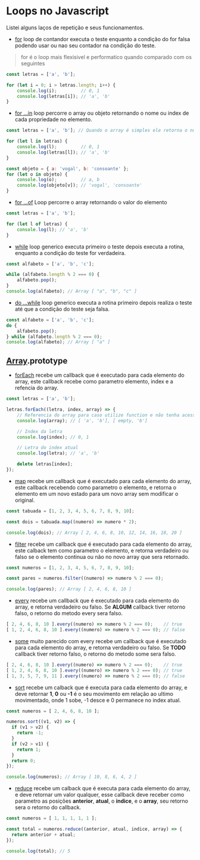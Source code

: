 # Loops no Javascript

Listei alguns laços de repetição e seus funcionamentos.

- [for](http://www.ecma-international.org/ecma-262/5.1/#sec-12.6.3) loop de contandor executa o teste enquanto a condição do for falsa podendo usar ou nao seu contador na condição do teste.

> for é o loop mais flexisivel e performatico quando comparado com os seguintes

```javascript
const letras = ['a', 'b'];

for (let i = 0; i > letras.length; i++) {
    console.log(i);         // 0, 1
    console.log(letras[i]); // 'a', 'b'
}
```

- [for ...in](https://www.ecma-international.org/ecma-262/6.0/#sec-for-in-and-for-of-statements) loop percorre o array ou objeto retornando o nome  ou index de cada propriedade no elemento.

```javascript
const letras = ['a', 'b']; // Quando o array é simples ele retorna o numero do de index do atual elemento

for (let l in letras) {
    console.log(l);         // 0, 1
    console.log(letras[l]); // 'a', 'b'
}

const objeto = { a: 'vogal', b: 'consoante' };
for (let o in objeto) {
    console.log(o);         // a, b
    console.log(objeto[v]); // 'vogal', 'consoante'
}
```

- [for ...of](https://www.ecma-international.org/ecma-262/6.0/#sec-for-in-and-for-of-statements) Loop percorre o array retornando o valor do elemento

```javascript
const letras = ['a', 'b'];

for (let l of letras) {
    console.log(l); // 'a', 'b'
}
```

- [while](http://www.ecma-international.org/ecma-262/6.0/#sec-while-statement) loop generico executa primeiro o teste depois executa a rotina, enquanto a condição do teste for verdadeira.

```javascript
const alfabeto = ['a', 'b', 'c'];

while (alfabeto.length % 2 === 0) {
    alfabeto.pop();
}
console.log(alfabeto); // Array [ "a", "b", "c" ]
```

- [do ...while](http://www.ecma-international.org/ecma-262/6.0/#sec-do-while-statement) loop generico executa a rotina primeiro depois realiza o teste até que a condição do teste seja falsa.

```javascript
const alfabeto = ['a', 'b', 'c'];
do {
    alfabeto.pop();
} while (alfabeto.length % 2 === 0);
console.log(alfabeto); // Array [ "a" ]
```

## [Array](http://www.ecma-international.org/ecma-262/5.1/#sec-15.4.1.1).prototype

- [forEach](http://www.ecma-international.org/ecma-262/5.1/#sec-15.4.4.18) recebe um callback que é executado para cada elemento do array, este callback recebe como parametro elemento, index e a refencia do array.

```javascript
const letras = ['a', 'b'];

letras.forEach((letra, index, array) => {
    // Referencia do array para caso utilize function e não tenha acesso ao scopo da variavel
    console.log(array); // [ 'a', 'b'], [ empty, 'b']

    // Index da letra
    console.log(index); // 0, 1

    // Letra do index atual
    console.log(letra); // 'a', 'b'

    delete letras[index];
});

```

- [map](http://www.ecma-international.org/ecma-262/5.1/#sec-15.4.4.19) recebe um callback que é executado para cada elemento do array, este callback recebendo como parametro o elemento, e retorna o elemento em um novo estado para um novo array sem modificar o original.

```javascript
const tabuada = [1, 2, 3, 4, 5, 6, 7, 8, 9, 10];

const dois = tabuada.map((numero) => numero * 2);

console.log(dois); // Array [ 2, 4, 6, 8, 10, 12, 14, 16, 18, 20 ]
```

- [filter](https://www.ecma-international.org/ecma-262/5.1/#sec-15.4.4.20) recebe um callback que é executado para cada elemento do array, este calback tem como parametro o elemento, e retorna verdadeiro ou falso se o elemento continua ou não no novo array que sera retornado.

```javascript
const numeros = [1, 2, 3, 4, 5, 6, 7, 8, 9, 10];

const pares = numeros.filter((numero) => numero % 2 === 0);

console.log(pares); // Array [ 2, 4, 6, 8, 10 ]
```

- [every](http://www.ecma-international.org/ecma-262/5.1/#sec-15.4.4.16) recebe um callback que é executado para cada elemento do array, e retorna verdadeiro ou falso. Se **ALGUM** callback tiver retorno falso, o retorno do metodo every sera falso.

```javascript
[ 2, 4, 6, 8, 10 ].every((numero) => numero % 2 === 0);    // true
[ 1, 2, 4, 6, 8, 10 ].every((numero) => numero % 2 === 0); // false
```

- [some](https://www.ecma-international.org/ecma-262/5.1/#sec-15.4.4.17) muito parecido com every recebe um callback que é executado para cada elemento do array, e retorna verdadeiro ou falso. Se **TODO** callback tiver retorno falso, o retorno do metodo some sera falso.

```javascript
[ 2, 4, 6, 8, 10 ].every((numero) => numero % 2 === 0);    // true
[ 1, 2, 4, 6, 8, 10 ].every((numero) => numero % 2 === 0); // true
[ 1, 3, 5, 7, 9, 11 ].every((numero) => numero % 2 === 0); // false
```

- [sort](http://www.ecma-international.org/ecma-262/5.1/#sec-15.4.4.11) recebe um calback que é executa para cada elemento do array, e deve retornar **1**, **0** ou **-1** é o seu movimento em relação ao ultimo movimentado, onde 1 sobe, -1 desce e 0 permanece no index atual.

```javascript
const numeros = [ 2, 4, 6, 8, 10 ];

numeros.sort((v1, v2) => {
  if (v1 > v2) {
    return -1;
  }
  if (v2 > v1) {
    return 1;
  }
  return 0;
});

console.log(numeros); // Array [ 10, 8, 6, 4, 2 ]
```

- [reduce](https://www.ecma-international.org/ecma-262/5.1/#sec-15.4.4.21) recebe um calback que é executa para cada elemento do array, e deve retornar um valor qualquer, esse callback deve receber como parametro as posições **anterior**, **atual**, o **indice**, e o **array**, seu retorno sera o retorno do callback.

```javascript
const numeros = [ 1, 1, 1, 1, 1 ];

const total = numeros.reduce((anterior, atual, indice, array) => {
  return anterior + atual;
});

console.log(total); // 5
```